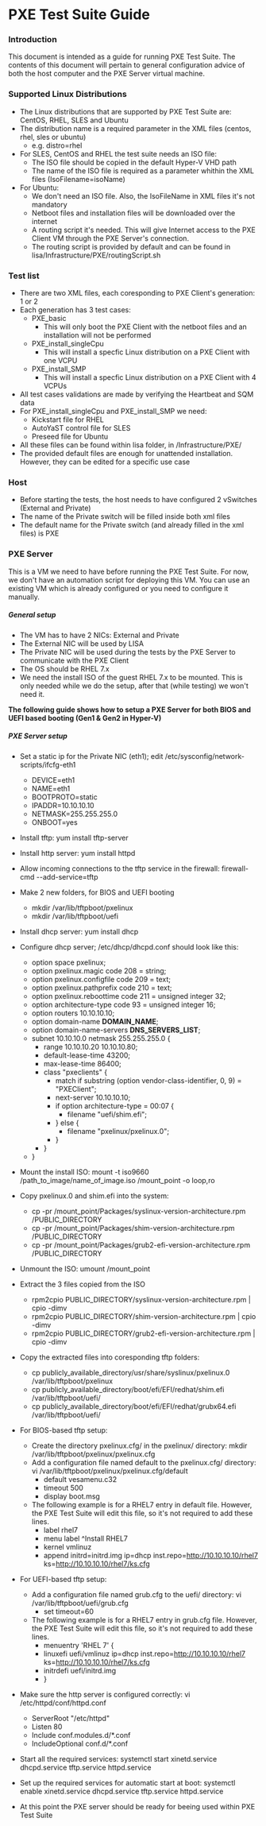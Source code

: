 # PXE Test Suite Guide

### Introduction
This document is intended as a guide for running PXE Test Suite. The contents of this document will pertain to general configuration advice of both the host computer and the PXE Server virtual machine.

### Supported Linux Distributions
- The Linux distributions that are supported by PXE Test Suite are: CentOS, RHEL, SLES and Ubuntu
- The distribution name is a required parameter in the XML files (centos, rhel, sles or ubuntu)
  + e.g. <param>distro=rhel</param> 
- For SLES, CentOS and RHEL the test suite needs an ISO file:
  + The ISO file should be copied in the default Hyper-V VHD path
  + The name of the ISO file is required as a parameter whithin the XML files (<param>IsoFilename=isoName</param>)
- For Ubuntu:
  + We don't need an ISO file. Also, the IsoFileName in XML files it's not mandatory 
  + Netboot files and installation files will be downloaded over the internet
  + A routing script it's needed. This will give Internet access to the PXE Client VM through the PXE Server's connection.
  + The routing script is provided by default and can be found in lisa/Infrastructure/PXE/routingScript.sh

### Test list
- There are two XML files, each coresponding to PXE Client's generation: 1 or 2
- Each generation has 3 test cases:
  + PXE_basic
    + This will only boot the PXE Client with the netboot files and an installation will not be performed
  + PXE_install_singleCpu
    + This will install a specfic Linux distribution on a PXE Client with one VCPU
  + PXE_install_SMP
    + This will install a specfic Linux distribution on a PXE Client with 4 VCPUs
- All test cases validations are made by verifying the Heartbeat and SQM data
- For PXE_install_singleCpu and PXE_install_SMP we need:
  + Kickstart file for RHEL
  + AutoYaST control file for SLES
  + Preseed file for Ubuntu
- All these files can be found within lisa folder, in /Infrastructure/PXE/ 
- The provided default files are enough for unattended installation. However, they can be edited for a specific use case

### Host
- Before starting the tests, the host needs to have configured 2 vSwitches (External and Private)
- The name of the Private switch will be filled inside both xml files
- The default name for the Private switch (and already filled in the xml files) is PXE 

### PXE Server
This is a VM we need to have before running the PXE Test Suite. For now, we don't have an automation script for deploying this VM. You can use an existing VM which is already configured or you need to configure it manually.

##### General setup
- The VM has to have 2 NICs: External and Private
- The External NIC will be used by LISA
- The Private NIC will be used during the tests by the PXE Server to communicate with the PXE Client
- The OS should be RHEL 7.x
- We need the install ISO of the guest RHEL 7.x to be mounted. This is only needed while we do the setup, after that (while testing) we won't need it. 

**The following guide shows how to setup a PXE Server for both BIOS and UEFI based booting (Gen1 & Gen2 in Hyper-V)**

#####  PXE Server setup
- Set a static ip for the Private NIC (eth1); edit /etc/sysconfig/network-scripts/ifcfg-eth1
  + DEVICE=eth1
  + NAME=eth1 
  + BOOTPROTO=static 
  + IPADDR=10.10.10.10
  + NETMASK=255.255.255.0 
  + ONBOOT=yes

- Install tftp: yum install tftp-server
- Install http server: yum install httpd
- Allow incoming connections to the tftp service in the firewall: firewall-cmd --add-service=tftp
- Make 2 new folders, for BIOS and UEFI booting
  + mkdir /var/lib/tftpboot/pxelinux
  + mkdir /var/lib/tftpboot/uefi
- Install dhcp server: yum install dhcp
- Configure dhcp server; /etc/dhcp/dhcpd.conf should look like this:

  + option space pxelinux;  
  + option pxelinux.magic code 208 = string;  
  + option pxelinux.configfile code 209 = text;  
  + option pxelinux.pathprefix code 210 = text;  
  + option pxelinux.reboottime code 211 = unsigned integer 32;  
  + option architecture-type code 93 = unsigned integer 16;  
  + option routers 10.10.10.10;  
  + option domain-name **DOMAIN_NAME**;  
  + option domain-name-servers **DNS_SERVERS_LIST**;  
  + subnet 10.10.10.0 netmask 255.255.255.0 {  
    + range 10.10.10.20 10.10.10.80;  
    + default-lease-time 43200;  
    + max-lease-time 86400;  
    + class "pxeclients" {  
      + match if substring (option vendor-class-identifier, 0, 9) = "PXEClient";  
      + next-server 10.10.10.10;  
      + if option architecture-type = 00:07 {  
        + filename "uefi/shim.efi";  
      + } else {  
        + filename "pxelinux/pxelinux.0";  
      + }  
    + }  
  + }  
- Mount the install ISO: mount -t iso9660 /path_to_image/name_of_image.iso /mount_point -o loop,ro
- Copy pxelinux.0 and shim.efi into the system:
  + cp -pr /mount_point/Packages/syslinux-version-architecture.rpm /PUBLIC_DIRECTORY
  + cp -pr /mount_point/Packages/shim-version-architecture.rpm /PUBLIC_DIRECTORY
  + cp -pr /mount_point/Packages/grub2-efi-version-architecture.rpm /PUBLIC_DIRECTORY
- Unmount the ISO: umount /mount_point
- Extract the 3 files copied from the ISO
  + rpm2cpio PUBLIC_DIRECTORY/syslinux-version-architecture.rpm | cpio -dimv
  + rpm2cpio PUBLIC_DIRECTORY/shim-version-architecture.rpm | cpio -dimv
  + rpm2cpio PUBLIC_DIRECTORY/grub2-efi-version-architecture.rpm | cpio -dimv
- Copy the extracted files into coresponding tftp folders:
  + cp publicly_available_directory/usr/share/syslinux/pxelinux.0 /var/lib/tftpboot/pxelinux
  + cp publicly_available_directory/boot/efi/EFI/redhat/shim.efi /var/lib/tftpboot/uefi/
  + cp publicly_available_directory/boot/efi/EFI/redhat/grubx64.efi /var/lib/tftpboot/uefi/
- For BIOS-based tftp setup:
  + Create the directory pxelinux.cfg/ in the pxelinux/ directory: mkdir /var/lib/tftpboot/pxelinux/pxelinux.cfg
  + Add a configuration file named default to the pxelinux.cfg/ directory: vi /var/lib/tftpboot/pxelinux/pxelinux.cfg/default
    + default vesamenu.c32
    + timeout 500
    + display boot.msg
  + The following example is for a RHEL7 entry in default file. However, the PXE Test Suite will edit this file, so it's not required to add these lines.
    + label rhel7
    + menu label ^Install RHEL7
    + kernel vmlinuz
    + append initrd=initrd.img ip=dhcp inst.repo=http://10.10.10.10/rhel7 ks=http://10.10.10.10/rhel7/ks.cfg
- For UEFI-based tftp setup:
  + Add a configuration file named grub.cfg to the uefi/ directory: vi /var/lib/tftpboot/uefi/grub.cfg 
    + set timeout=60
  + The following example is for a RHEL7 entry in grub.cfg file. However, the PXE Test Suite will edit this file, so it's not required to add these lines.
    + menuentry 'RHEL 7' {
    + linuxefi uefi/vmlinuz ip=dhcp inst.repo=http://10.10.10.10/rhel7 ks=http://10.10.10.10/rhel7/ks.cfg
    + initrdefi uefi/initrd.img
    + }
- Make sure the http server is configured correctly: vi /etc/httpd/conf/httpd.conf
  + ServerRoot "/etc/httpd"
  + Listen 80
  + Include conf.modules.d/*.conf
  + IncludeOptional conf.d/*.conf
- Start all the required services: systemctl start xinetd.service dhcpd.service tftp.service httpd.service
- Set up the required services for automatic start at boot: systemctl enable xinetd.service dhcpd.service tftp.service httpd.service
- At this point the PXE server should be ready for beeing used within PXE Test Suite